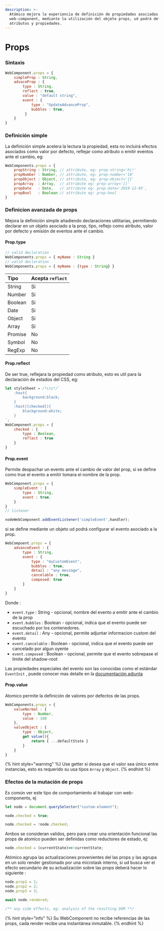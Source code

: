```yaml
---
description: >-
  Atómico mejora la experiencia de definición de propiedades asociadas al
  web-component, mediante la utilización del objeto props, ud podrá definir
  atributos y propiedades.
---
```


# Props

### Sintaxis

```javascript
WebComponent.props = {
    simpleProp : String,
    advaceProp : {
        type : String,
        reflect : true,
        value : "default string",
        event : {
            type : "UpdateAdvanceProp",
            bubbles : true,
         }
    }
}
```

### Definición simple

La definición simple acelera la lectura  la propiedad, esta no incluirá efectos asociados como valor por defecto, reflejar como atributo o emitir eventos ante el cambio, eg:

```javascript
WebComponents.props = {
    propString : String, // attribute, eg: prop-string='hi!'
    propNumber : Number, // attribute, eg: prop-number='10'
    propObject : Object, // attribute, eg: prop-object='{}'
    propArray  : Array,  // attribute eg: prop-array='[]'
    propDate   : Date,   // attribute eg: prop-date='2019-12-05',
    propBool   : Boolean // attribute eg: prop-bool
}
```

### Definicion avanzada de props

Mejora la definición simple añadiendo declaraciones utilitarias, permitiendo declarar en un objeto asociado a la prop, tipo, reflejo como atributo, valor por defecto y emisión de eventos ante el cambio.

#### Prop.type

```javascript
// valid declaration
WebComponents.props = { myName : String }
// valid declaration
WebComponents.props = { myName : {type : String} }
```

| Tipo | Acepta `reflect` |
| :--- | :--- |
| String | Si |
| Number | Si |
| Boolean | Si |
| Date | Si |
| Object | Si |
| Array | Si |
| Promise | No |
| Symbol | No |
| RegExp | No |

#### Prop.reflect

De ser true, reflejara la propiedad como atributo, esto es util para la declaración de estados del CSS, eg:

```jsx
let styleSheet = /*css*/`
    :host{
        background:black;
    }
    :host([checked]){
        blackground:white;
    }
`;
WebComponent.props = {
    checked : {
        type : Boolean,
        reflect : true
    }
}
```

#### Prop.event

Permite despachar un evento ante el cambio de valor del prop, si se define como true el evento a emitir tomara el nombre de la prop.

```javascript
WebComponent.props = {
    simpleEvent : {
        type : String,
        event : true,
    }
}
// listener

nodeWebComponent.addEventListener('simpleEvent',handler); 
```

si se define mediante un objeto ud podrá configurar el evento asociado a la prop.

```jsx
WebCompoent.props = {
    advanceEvent : {
        type : String, 
        event : {
            type : "myCustomEvent",
            bubbles : true,
            detail : "any message",
            cancelable : true,
            composed: true
        }
    }
}
```

Donde : 

* `event.type` : String - opcional, nombre del evento a emitir ante el cambio de la prop
* `event.bubbles` : Boolean - opcional,  indica que el evento puede ser escuchado por los contenedores. 
* `event.detail` : Any - opcional, permite adjuntar informacion custom del evento
* `event.cancelable` : Boolean  - opcional, indica que el evento puede ser cancelado por algun oyente
* `event.composed` :  Boolean - opcional, permite que el evento sobrepase el limite del shadow-root

Las propiedades especiales del evento son las conocidas como el estándar `EventInit` , puede conocer mas detalle en la [documentación adjunta](https://developer.mozilla.org/en-US/docs/Web/API/Event/Event)

#### Prop.value

Atomico permite la definición de valores por defectos de las props.

```javascript
WebComponents.props = {
    valueNormal : {
        type : Number,
        value : 100
    },
    valueObject : {
        type : Object,
        get value(){
            return { ...defaultState }
        }
    }  
}
```

{% hint style="warning" %}
Use getter si desea que el valor sea único entre instancias, esto es requerido su usa tipos `Array` y `Object`. 
{% endhint %}

### Efectos de la mutación de props

Es común ver este tipo de comportamiento al trabajar con web-components, ej

```javascript
let node = document.querySelector("custom-element");

node.checked = true;

node.checked = !node.checked;
```

Ambos se consideran validos, pero para crear una orientación funcional las props de atomico pueden ser definidas como reductores de estado, ej:

```javascript
node.checked = (currentState)=>!currentState;
```

Atómico agrupa las actualizaciones provenientes del las props y las agrupa en un solo render gestionado por una microtask interno, si ud busca ver el efecto secundario de su actualización sobre las props  deberá hacer lo siguiente :

```javascript
node.prop1 = 1;
node.prop2 = 2;
node.prop3 = 3;

await node.rendered;

/** any side effects, eg: analysis of the resulting DOM **/
```

{% hint style="info" %}
Su WebComponent no recibe referencias de las props, cada render recibe una instantánea inmutable.
{% endhint %}

